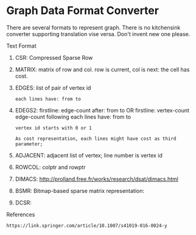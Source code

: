 # Graph Data Format Converter


There are several formats to represent graph. There is no kitchensink converter supporting translation vise versa.
Don't invent new one please.

Text Format

1. CSR: Compressed Sparse Row
2. MATRIX: matrix of row and col. row is current, col is next: the cell has cost.
3. EDGES: list of pair of vertex id

       each lines have: from to
       
4. EDEGS2:
       firstline:  edge-count
       after: from to
       OR
       firstline:  vertex-count edge-count
       following each lines have: from to
      
       vertex id starts with 0 or 1
      
       As cost representation, each lines might have cost as third parameter;
       
      
5. ADJACENT: adjacent list of vertex; line number is vertex id
6. ROWCOL: colptr and rowptr
7. DIMACS:
       http://prolland.free.fr/works/research/dsat/dimacs.html
8. BSMR: Bitmap-based sparse matrix representation:
9. DCSR:




References

    https://link.springer.com/article/10.1007/s41019-016-0024-y

